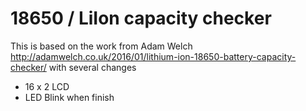 # 18650 / LiIon capacity checker

This is based on the work from Adam Welch http://adamwelch.co.uk/2016/01/lithium-ion-18650-battery-capacity-checker/ with several changes

+ 16 x 2 LCD
+ LED Blink when finish
